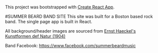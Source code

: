 This project was bootstrapped with [Create React App](https://github.com/facebookincubator/create-react-app).

#SUMMER BEARD BAND SITE
This site was built for a Boston based rock band. The single page app is built in React.

All background/header images are sourced from [Ernst Haeckel's Kunstformen def Natur (1904)](https://commons.wikimedia.org/wiki/Kunstformen_der_Natur)

Band Facebook: https://www.facebook.com/summerbeardmusic

